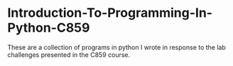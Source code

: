 # Introduction-To-Programming-In-Python-C859

These are a collection of programs in python I wrote in response to the lab challenges presented in the C859 course.
